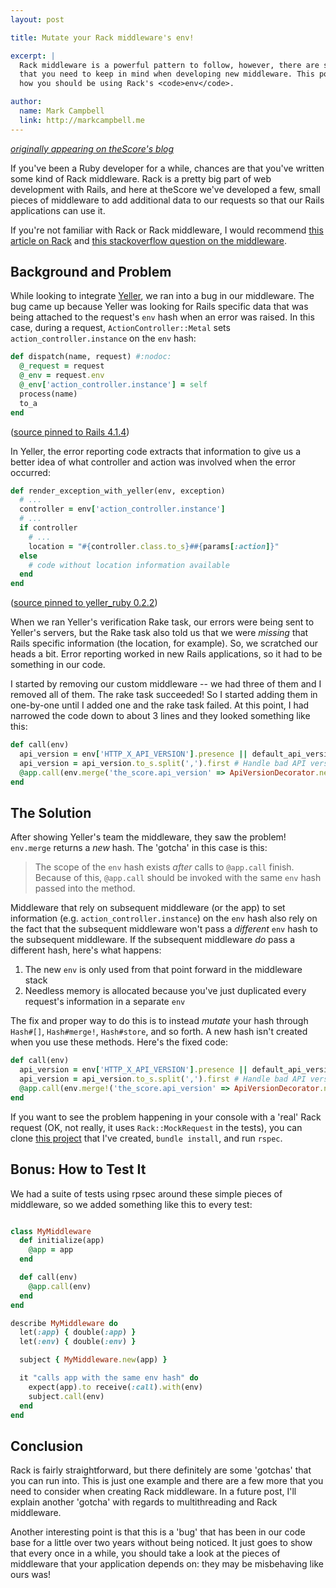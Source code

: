 ```yaml
---
layout: post

title: Mutate your Rack middleware's env!

excerpt: |
  Rack middleware is a powerful pattern to follow, however, there are some 'gotchas'
  that you need to keep in mind when developing new middleware. This post explains
  how you should be using Rack's <code>env</code>.

author:
  name: Mark Campbell
  link: http://markcampbell.me
---
```


*[originally appearing on theScore's blog](http://techblog.thescore.com/2014/12/04/modify-your-racks-env-hash/)*

If you've been a Ruby developer for a while, chances are that you've written some kind of Rack middleware. Rack is a pretty big part of web development with Rails, and here at theScore we've developed a few, small pieces of middleware to add additional data to our requests so that our Rails applications can use it.

If you're not familiar with Rack or Rack middleware, I would recommend [this article on Rack](http://southdesign.de/blog/rack.html) and [this stackoverflow question on the middleware](http://stackoverflow.com/questions/2256569/what-is-rack-middleware).


## Background and Problem

While looking to integrate [Yeller](http://yellerapp.com/), we ran into a bug in our middleware. The bug came up because Yeller was looking for Rails specific data that was being attached to the request's `env` hash when an error was raised. In this case, during a request, `ActionController::Metal` sets `action_controller.instance` on the `env` hash:

```ruby
def dispatch(name, request) #:nodoc:
  @_request = request
  @_env = request.env
  @_env['action_controller.instance'] = self
  process(name)
  to_a
end
```

([source pinned to Rails 4.1.4](https://github.com/rails/rails/blob/7c4bfe1c954ef90acf4f790e46fcbbd07d85af3e/actionpack/lib/action_controller/metal.rb#L195))

In Yeller, the error reporting code extracts that information to give us a better idea of what controller and action was involved when the error occurred:

```ruby
def render_exception_with_yeller(env, exception)
  # ...
  controller = env['action_controller.instance']
  # ...
  if controller
    # ...
    location = "#{controller.class.to_s}##{params[:action]}"
  else
    # code without location information available
  end
end
```

([source pinned to yeller_ruby 0.2.2](https://github.com/tcrayford/yeller_ruby/blob/355cb6b874c6ddf0b3ee1d3d5012b9db16b7e0c0/lib/yeller/rails.rb#L58))

When we ran Yeller's verification Rake task, our errors were being sent to Yeller's servers, but the Rake task also told us that we were *missing* that Rails specific information (the location, for example). So, we scratched our heads a bit. Error reporting worked in new Rails applications, so it had to be something in our code.

I started by removing our custom middleware -- we had three of them and I removed all of them. The rake task succeeded! So I started adding them in one-by-one until I added one and the rake task failed. At this point, I had narrowed the code down to about 3 lines and they looked something like this:

```ruby
def call(env)
  api_version = env['HTTP_X_API_VERSION'].presence || default_api_version
  api_version = api_version.to_s.split(',').first # Handle bad API versions with commas in them
  @app.call(env.merge('the_score.api_version' => ApiVersionDecorator.new(api_version)))
end
```

## The Solution

After showing Yeller's team the middleware, they saw the problem! `env.merge` returns a *new* hash. The 'gotcha' in this case is this:

> The scope of the `env` hash exists *after* calls to `@app.call` finish. Because of this, `@app.call` should be invoked with the same `env` hash passed into the method.

Middleware that rely on subsequent middleware (or the app) to set information (e.g. `action_controller.instance`) on the `env` hash also rely on the fact that the subsequent middleware won't pass a *different* `env` hash to the subsequent middleware. If the subsequent middleware *do* pass a different hash, here's what happens:

1. The new `env` is only used from that point forward in the middleware stack
2. Needless memory is allocated because you've just duplicated every request's information in a separate `env`

The fix and proper way to do this is to instead *mutate* your hash through `Hash#[]`, `Hash#merge!`, `Hash#store`, and so forth. A new hash isn't created when you use these methods. Here's the fixed code:

```ruby
def call(env)
  api_version = env['HTTP_X_API_VERSION'].presence || default_api_version
  api_version = api_version.to_s.split(',').first # Handle bad API versions with commas in them
  @app.call(env.merge!('the_score.api_version' => ApiVersionDecorator.new(api_version)))
end
```

If you want to see the problem happening in your console with a 'real' Rack request (OK, not really, it uses `Rack::MockRequest` in the tests), you can clone [this project](https://github.com/Nitrodist/rack-middleware-gotcha) that I've created, `bundle install`, and run `rspec`.

## Bonus: How to Test It

We had a suite of tests using rpsec around these simple pieces of middleware, so we added something like this to every test:

```ruby

class MyMiddleware
  def initialize(app)
    @app = app
  end

  def call(env)
    @app.call(env)
  end
end

describe MyMiddleware do
  let(:app) { double(:app) }
  let(:env) { double(:env) }

  subject { MyMiddleware.new(app) }

  it "calls app with the same env hash" do
    expect(app).to receive(:call).with(env)
    subject.call(env)
  end
end
```

## Conclusion

Rack is fairly straightforward, but there definitely are some 'gotchas' that you can run into. This is just one example and there are a few more that you need to consider when creating Rack middleware. In a future post, I'll explain another 'gotcha' with regards to multithreading and Rack middleware.

Another interesting point is that this is a 'bug' that has been in our code base for a little over two years without being noticed. It just goes to show that every once in a while, you should take a look at the pieces of middleware that your application depends on: they may be misbehaving like ours was!
